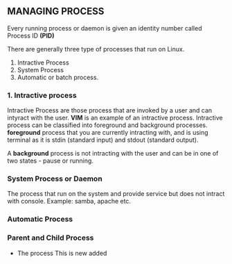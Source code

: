 ## MANAGING PROCESS

Every running process or daemon is given an identity number called Process ID __(PID)__ 

There are generally three type of processes that run on Linux.
1. Intractive Process
2. System Process
3. Automatic or batch process.

### 1. Intractive process
Intractive Process are those process that are invoked by a user and can intyract with the user. __VIM__ is an example of an
intractive process. Intractive process can be classified into foreground and background processes. __foreground__ process that you are currently intracting with, and is using terminal as it is stdin (standard input) and stdout (standard output).

A __background__ process is not intracting with the user and can be in one of two states - pause or running.

### System Process or Daemon
The process that run on the system and provide service but does not intract with console. Example: samba, apache etc.

### Automatic Process

### Parent and Child Process
- The process
This is new added
